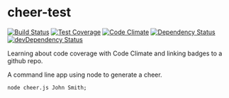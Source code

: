 # cheer-test
[![Build Status](https://travis-ci.org/GregDick/cheer-test.svg?branch=master)](https://travis-ci.org/GregDick/cheer-test)
[![Test Coverage](https://codeclimate.com/github/GregDick/cheer-test/badges/coverage.svg)](https://codeclimate.com/github/GregDick/cheer-test/coverage)
[![Code Climate](https://codeclimate.com/github/GregDick/cheer-test/badges/gpa.svg)](https://codeclimate.com/github/GregDick/cheer-test)
[![Dependency Status](https://david-dm.org/gregdick/cheer-test.svg)](https://david-dm.org/gregdick/cheer-test)
[![devDependency Status](https://david-dm.org/gregdick/cheer-test/dev-status.svg)](https://david-dm.org/gregdick/cheer-test#info=devDependencies)

Learning about code coverage with Code Climate and linking badges to a github repo.

A command line app using node to generate a cheer.

```
node cheer.js John Smith;

```
